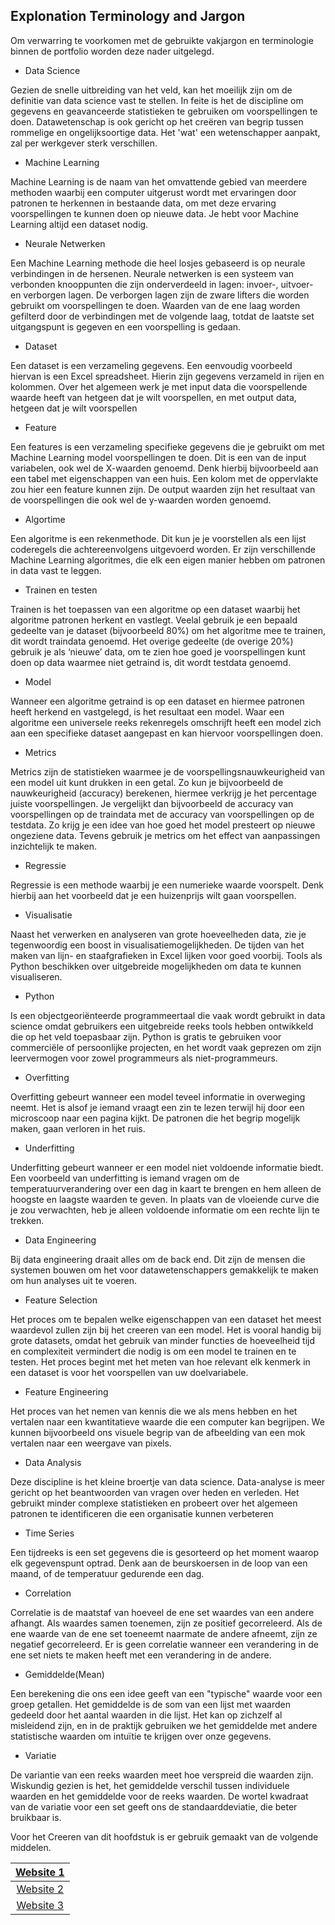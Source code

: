 ## Explonation Terminology and Jargon

Om verwarring te voorkomen met de gebruikte vakjargon en terminologie binnen de portfolio worden deze nader uitgelegd.




* Data Science

Gezien de snelle uitbreiding van het veld, kan het moeilijk zijn om de definitie van data science vast te stellen. In feite is het de discipline om gegevens en geavanceerde statistieken te gebruiken om voorspellingen te doen. Datawetenschap is ook gericht op het creëren van begrip tussen rommelige en ongelijksoortige data. Het 'wat' een wetenschapper aanpakt, zal per werkgever sterk verschillen.


* Machine Learning

Machine Learning is de naam van het omvattende gebied van meerdere methoden waarbij een computer uitgerust wordt met ervaringen door patronen te herkennen in bestaande data, om met deze ervaring voorspellingen te kunnen doen op nieuwe data. Je hebt voor Machine Learning altijd een dataset nodig.

* Neurale Netwerken

Een Machine Learning methode die heel losjes gebaseerd is op neurale verbindingen in de hersenen. Neurale netwerken is een systeem van verbonden knooppunten die zijn onderverdeeld in lagen: invoer-, uitvoer- en verborgen lagen. De verborgen lagen zijn de zware lifters die worden gebruikt om voorspellingen te doen. Waarden van de ene laag worden gefilterd door de verbindingen met de volgende laag, totdat de laatste set uitgangspunt is gegeven en een voorspelling is gedaan.

* Dataset

Een dataset is een verzameling gegevens. Een eenvoudig voorbeeld hiervan is een Excel spreadsheet. Hierin zijn gegevens verzameld in rijen en kolommen. Over het algemeen werk je met input data die voorspellende waarde heeft van hetgeen dat je wilt voorspellen, en met output data, hetgeen dat je wilt voorspellen

* Feature

Een features is een verzameling specifieke gegevens die je gebruikt om met Machine Learning model voorspellingen te doen. Dit is een van de input variabelen, ook wel de X-waarden genoemd. Denk hierbij bijvoorbeeld aan een tabel met eigenschappen van een huis. Een kolom met de oppervlakte zou hier een feature kunnen zijn. De output waarden zijn het resultaat van de voorspellingen die ook wel de y-waarden worden genoemd.

* Algortime

Een algoritme is een rekenmethode. Dit kun je je voorstellen als een lijst coderegels die achtereenvolgens uitgevoerd worden. Er zijn verschillende Machine Learning algoritmes, die elk een eigen manier hebben om patronen in data vast te leggen.

* Trainen en testen

Trainen is het toepassen van een algoritme op een dataset waarbij het algoritme patronen herkent en vastlegt. Veelal gebruik je een bepaald gedeelte van je dataset (bijvoorbeeld 80%) om het algoritme mee te trainen, dit wordt traindata genoemd. Het overige gedeelte (de overige 20%) gebruik je als ‘nieuwe’ data, om te zien hoe goed je voorspellingen kunt doen op data waarmee niet getraind is, dit wordt testdata genoemd.

* Model

Wanneer een algoritme getraind is op een dataset en hiermee patronen heeft herkend en vastgelegd, is het resultaat een model. Waar een algoritme een universele reeks rekenregels omschrijft heeft een model zich aan een specifieke dataset aangepast en kan hiervoor voorspellingen doen.

* Metrics

Metrics zijn de statistieken waarmee je de voorspellingsnauwkeurigheid van een model uit kunt drukken in een getal. Zo kun je bijvoorbeeld de nauwkeurigheid (accuracy) berekenen, hiermee verkrijg je het percentage juiste voorspellingen. Je vergelijkt dan bijvoorbeeld de accuracy van voorspellingen op de traindata met de accuracy van voorspellingen op de testdata. Zo krijg je een idee van hoe goed het model presteert op nieuwe ongeziene data. Tevens gebruik je metrics om het effect van aanpassingen inzichtelijk te maken.

* Regressie

Regressie is een methode waarbij je een numerieke waarde voorspelt. Denk hierbij aan het voorbeeld dat je een huizenprijs wilt gaan voorspellen.

* Visualisatie

Naast het verwerken en analyseren van grote hoeveelheden data, zie je tegenwoordig een boost in visualisatiemogelijkheden. De tijden van het maken van lijn- en staafgrafieken in Excel lijken voor goed voorbij. Tools als Python beschikken over uitgebreide mogelijkheden om data te kunnen visualiseren.

* Python

Is een objectgeoriënteerde programmeertaal die vaak wordt gebruikt in data science omdat gebruikers een uitgebreide reeks tools hebben ontwikkeld die op het veld toepasbaar zijn. Python is gratis te gebruiken voor commerciële of persoonlijke projecten, en het wordt vaak geprezen om zijn leervermogen voor zowel programmeurs als niet-programmeurs.

* Overfitting

Overfitting gebeurt wanneer een model teveel informatie in overweging neemt. Het is alsof je iemand vraagt een zin te lezen terwijl hij door een microscoop naar een pagina kijkt. De patronen die het begrip mogelijk maken, gaan verloren in het ruis.

* Underfitting

Underfitting gebeurt wanneer er een model niet voldoende informatie biedt. Een voorbeeld van underfitting is iemand vragen om de temperatuurverandering over een dag in kaart te brengen en hem alleen de hoogste en laagste waarden te geven. In plaats van de vloeiende curve die je zou verwachten, heb je alleen voldoende informatie om een rechte lijn te trekken.

* Data Engineering

Bij data engineering draait alles om de back end. Dit zijn de mensen die systemen bouwen om het voor datawetenschappers gemakkelijk te maken om hun analyses uit te voeren.

* Feature Selection

Het proces om te bepalen welke eigenschappen van een dataset het meest waardevol zullen zijn bij het creeren van een model. Het is vooral handig bij grote datasets, omdat het gebruik van minder functies de hoeveelheid tijd en complexiteit vermindert die nodig is om een model te trainen en te testen. Het proces begint met het meten van hoe relevant elk kenmerk in een dataset is voor het voorspellen van uw doelvariabele.

* Feature Engineering

Het proces van het nemen van kennis die we als mens hebben en het vertalen naar een kwantitatieve waarde die een computer kan begrijpen. We kunnen bijvoorbeeld ons visuele begrip van de afbeelding van een mok vertalen naar een weergave van pixels.


* Data Analysis

Deze discipline is het kleine broertje van data science. Data-analyse is meer gericht op het beantwoorden van vragen over heden en verleden. Het gebruikt minder complexe statistieken en probeert over het algemeen patronen te identificeren die een organisatie kunnen verbeteren

* Time Series

Een tijdreeks is een set gegevens die is gesorteerd op het moment waarop elk gegevenspunt optrad. Denk aan de beurskoersen in de loop van een maand, of de temperatuur gedurende een dag.

 * Correlation
 
Correlatie is de maatstaf van hoeveel de ene set waardes van een andere afhangt. Als waardes samen toenemen, zijn ze positief gecorreleerd. Als de ene waarde van de ene set toeneemt naarmate de andere afneemt, zijn ze negatief gecorreleerd. Er is geen correlatie wanneer een verandering in de ene set niets te maken heeft met een verandering in de andere.

* Gemiddelde(Mean)

Een berekening die ons een idee geeft van een "typische" waarde voor een groep getallen. Het gemiddelde is de som van een lijst met waarden gedeeld door het aantal waarden in die lijst. Het kan op zichzelf al misleidend zijn, en in de praktijk gebruiken we het gemiddelde met andere statistische waarden om intuïtie te krijgen over onze gegevens.

* Variatie

De variantie van een reeks waarden meet hoe verspreid die waarden zijn. Wiskundig gezien is het, het gemiddelde verschil tussen individuele waarden en het gemiddelde voor de reeks waarden. De wortel kwadraat van de variatie voor een set geeft ons de standaarddeviatie, die beter bruikbaar is.


 
 Voor het Creeren van dit hoofdstuk is er gebruik gemaakt van de volgende middelen.

| [Website 1](https://pythoncursus.nl/machine-learning-begrippen-termen/)|
|:---------:|
| [Website 2](https://www.springboard.com/blog/data-science-terms/#:~:text=At%20its%20essence%2C%20data%20science,%2C%20data%20mining%2C%20and%20programming.)|
| [Website 3](https://www.dataquest.io/blog/data-science-glossary/)|
 



















